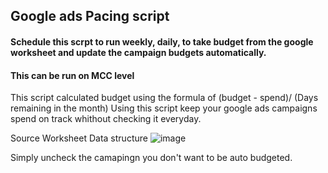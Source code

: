 ## Google ads Pacing script
#### Schedule this scrpt to run weekly, daily, to take budget from the google worksheet and update the campaign budgets automatically. 
#### This can be run on  MCC level 

This script calculated budget using the formula of (budget - spend)/ (Days remaining in the month)
Using this script keep your google ads campaigns spend on track whithout checking it everyday. 

Source Worksheet Data structure
![image](https://github.com/malpotraa/google_ads_pacing/assets/59973933/2130e740-8846-4ab2-8c9f-cd4436404ca8)


Simply uncheck the camapingn you don't want to be auto budgeted. 
